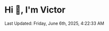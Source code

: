 <h1>Hi 👋, I'm Victor </h1>

<!--RECENT_ACTIVITY:start-->
<!--RECENT_ACTIVITY:end-->

<!--RECENT_ACTIVITY:last_update-->
Last Updated: Friday, June 6th, 2025, 4:22:33 AM
<!--RECENT_ACTIVITY:last_update_end-->

